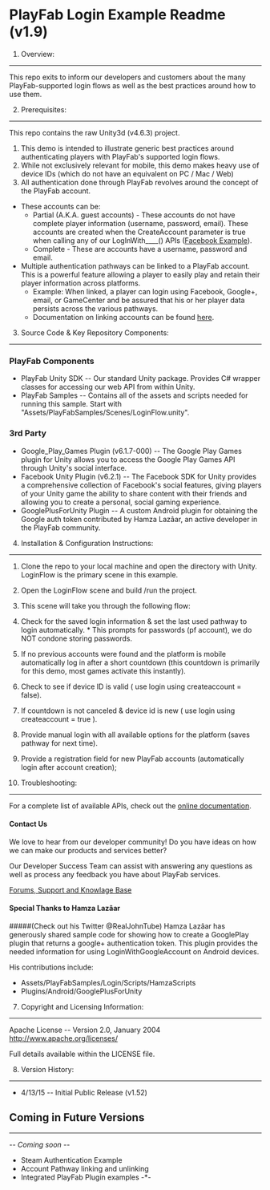 PlayFab Login Example Readme (v1.9)
========
1. Overview:
----
This repo exits to inform our developers and customers about the many PlayFab-supported login flows as well as the best practices around how to use them.

2. Prerequisites:
----
This repo contains the raw Unity3d (v4.6.3) project. 

1. This demo is intended to illustrate generic best practices around authenticating players with PlayFab's supported login flows. 
2. While not exclusively relevant for mobile, this demo makes heavy use of device IDs (which do not have an equivalent on PC / Mac / Web)
3. All authentication done through PlayFab revolves around the concept of the PlayFab account. 
  * These accounts can be:
    * Partial (A.K.A. guest accounts) - These accounts do not have complete player information (username, password, email). These accounts are created when the CreateAccount parameter is true when calling any of our LogInWith____() APIs ([Facebook Example](https://api.playfab.com/Documentation/Client/method/LoginWithFacebook)).
    * Complete -  These are accounts have a username, password and email. 
  * Multiple authentication pathways can be linked to a PlayFab account. This is a powerful feature allowing a player to easily play and retain their player information across platforms. 
    * Example: When linked, a player can login using Facebook, Google+, email, or GameCenter and be assured that his or her player data persists across the various pathways. 
    * Documentation on linking accounts can be found [here](https://api.playfab.com/Documentation/Client/method/LinkFacebookAccount).

3. Source Code & Key Repository Components:
----
### PlayFab Components 
  * PlayFab Unity SDK -- Our standard Unity package. Provides C# wrapper classes for accessing our web API from within Unity.
  * PlayFab Samples -- Contains all of the assets and scripts needed for running this sample. Start with "Assets/PlayFabSamples/Scenes/LoginFlow.unity".

### 3rd Party
  * Google_Play_Games Plugin (v6.1.7-000) -- The Google Play Games plugin for Unity allows you to access the Google Play Games API through Unity's social interface.
  * Facebook Unity Plugin (v6.2.1) -- The Facebook SDK for Unity provides a comprehensive collection of Facebook's social features, giving players of your Unity game the ability to share content with their friends and allowing you to create a personal, social gaming experience.
  * GooglePlusForUnity Plugin -- A custom Android plugin for obtaining the Google auth token contributed by Hamza Lazâar, an active developer in the PlayFab community.

4. Installation & Configuration Instructions:
----
1. Clone the repo to your local machine and open the directory with Unity. LoginFlow is the primary scene in this example. 
2. Open the LoginFlow scene and build /run the project.  
3. This scene will take you through the following flow:
  1. Check for the saved login information & set the last used pathway to login automatically.
    * This prompts for passwords (pf account), we do NOT condone storing passwords.
  2. If no previous accounts were found and the platform is mobile automatically log in after a short countdown (this countdown is primarily for this demo, most games activate this instantly).
  3. Check to see if device ID is valid ( use login using createaccount = false).
  4. If countdown is not canceled & device id is new ( use login using createaccount = true ).
  5. Provide manual login with all available options for the platform (saves pathway for next time).
  6. Provide a registration field for new PlayFab accounts (automatically login after account creation);

5. Troubleshooting:
----
For a complete list of available APIs, check out the [online documentation](http://api.playfab.com/Documentation/).

#### Contact Us
We love to hear from our developer community! 
Do you have ideas on how we can make our products and services better? 

Our Developer Success Team can assist with answering any questions as well as process any feedback you have about PlayFab services.

[Forums, Support and Knowlage Base](https://support.playfab.com/support/home)

#### Special Thanks to Hamza Lazâar 
#####(Check out his Twitter @RealJohnTube) 
Hamza Lazâar has generously shared sample code for showing how to create a GooglePlay plugin that returns a google+ authentication token. This plugin provides the needed information for using LoginWithGoogleAccount on Android devices. 

His contributions include:
+ Assets/PlayFabSamples/Login/Scripts/HamzaScripts
+ Plugins/Android/GooglePlusForUnity 

7. Copyright and Licensing Information:
----
  Apache License -- 
  Version 2.0, January 2004
  http://www.apache.org/licenses/

  Full details available within the LICENSE file.

8. Version History:
----
* 4/13/15 -- Initial Public Release (v1.52)

## Coming in Future Versions
----
-*- Coming soon -*-
* Steam Authentication Example
* Account Pathway linking and unlinking
* Integrated PlayFab Plugin examples
-*-
